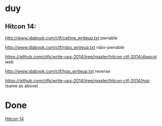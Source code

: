 # duy


## Hitcon 14:

http://www.idabook.com/ctf/callme_writeup.txt pwnable

http://www.idabook.com/ctf/rsbo_writeup.txt rsbo-pwnable

https://github.com/ctfs/write-ups-2014/tree/master/hitcon-ctf-2014/diagcgi web

http://www.idabook.com/ctf/hop_writeup.txt reverse

https://github.com/ctfs/write-ups-2014/tree/master/hitcon-ctf-2014/hop (same as above)










# Done
[Hitcon 14](https://github.com/ctfs/write-ups-2014/tree/master/hitcon-ctf-2014)
